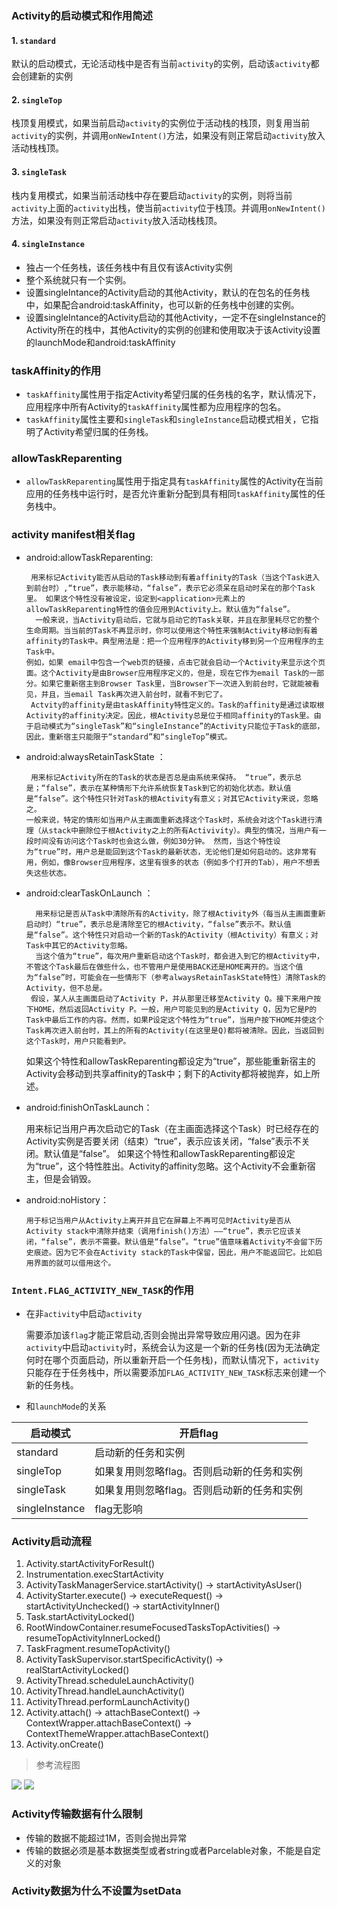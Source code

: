 ### Activity的启动模式和作用简述
#### 1. `standard`

默认的启动模式，无论活动栈中是否有当前`activity`的实例，启动该`activity`都会创建新的实例
#### 2. `singleTop`
栈顶复用模式，如果当前启动`activity`的实例位于活动栈的栈顶，则复用当前`activity`的实例，并调用`onNewIntent()`方法，如果没有则正常启动`activity`放入活动栈栈顶。
#### 3. `singleTask`
栈内复用模式，如果当前活动栈中存在要启动`activity`的实例，则将当前`activity`上面的`activity`出栈，使当前`activity`位于栈顶。并调用`onNewIntent()`方法，如果没有则正常启动`activity`放入活动栈栈顶。
#### 4. `singleInstance`
- 独占一个任务栈，该任务栈中有且仅有该Activity实例
- 整个系统就只有一个实例。
- 设置singleIntance的Activity启动的其他Activity，默认的在包名的任务栈中，如果配合android:taskAffinity，也可以新的任务栈中创建的实例。
- 设置singleIntance的Activity启动的其他Activity，一定不在singleInstance的Activity所在的栈中，其他Activity的实例的创建和使用取决于该Activity设置的launchMode和android:taskAffinity

### taskAffinity的作用
- `taskAffinity`属性用于指定Activity希望归属的任务栈的名字，默认情况下，应用程序中所有Activity的`taskAffinity`属性都为应用程序的包名。
- `taskAffinity`属性主要和`singleTask`和`singleInstance`启动模式相关，它指明了Activity希望归属的任务栈。

### allowTaskReparenting
- `allowTaskReparenting`属性用于指定具有`taskAffinity`属性的Activity在当前应用的任务栈中运行时，是否允许重新分配到具有相同`taskAffinity`属性的任务栈中。

### activity manifest相关flag
- android:allowTaskReparenting:

       用来标记Activity能否从启动的Task移动到有着affinity的Task（当这个Task进入到前台时）,“true”，表示能移动，“false”，表示它必须呆在启动时呆在的那个Task里。 如果这个特性没有被设定，设定到<application>元素上的allowTaskReparenting特性的值会应用到Activity上。默认值为“false”。
        一般来说，当Activity启动后，它就与启动它的Task关联，并且在那里耗尽它的整个生命周期。当当前的Task不再显示时，你可以使用这个特性来强制Activity移动到有着affinity的Task中。典型用法是：把一个应用程序的Activity移到另一个应用程序的主Task中。 
      例如，如果 email中包含一个web页的链接，点击它就会启动一个Activity来显示这个页面。这个Activity是由Browser应用程序定义的，但是，现在它作为email Task的一部分。如果它重新宿主到Browser Task里，当Browser下一次进入到前台时，它就能被看见，并且，当email Task再次进入前台时，就看不到它了。 
       Actvity的affinity是由taskAffinity特性定义的。Task的affinity是通过读取根Activity的affinity决定。因此，根Activity总是位于相同affinity的Task里。由于启动模式为“singleTask”和“singleInstance”的Activity只能位于Task的底部，因此，重新宿主只能限于“standard”和“singleTop”模式。 

- android:alwaysRetainTaskState ：

       用来标记Activity所在的Task的状态是否总是由系统来保持。 “true”，表示总是；“false”，表示在某种情形下允许系统恢复Task到它的初始化状态。默认值是“false”。这个特性只针对Task的根Activity有意义；对其它Activity来说，忽略之。 
      一般来说，特定的情形如当用户从主画面重新选择这个Task时，系统会对这个Task进行清理（从stack中删除位于根Activity之上的所有Activivity）。典型的情况，当用户有一段时间没有访问这个Task时也会这么做，例如30分钟。 然而，当这个特性设为“true”时，用户总是能回到这个Task的最新状态，无论他们是如何启动的。这非常有用，例如，像Browser应用程序，这里有很多的状态（例如多个打开的Tab），用户不想丢失这些状态。

 
- android:clearTaskOnLaunch ：

        用来标记是否从Task中清除所有的Activity，除了根Activity外（每当从主画面重新启动时）“true”，表示总是清除至它的根Activity，“false”表示不。默认值是“false”。这个特性只对启动一个新的Task的Activity（根Activity）有意义；对Task中其它的Activity忽略。 
        当这个值为“true”，每次用户重新启动这个Task时，都会进入到它的根Activity中，不管这个Task最后在做些什么，也不管用户是使用BACK还是HOME离开的。当这个值为“false”时，可能会在一些情形下（参考alwaysRetainTaskState特性）清除Task的Activity，但不总是。 
       假设，某人从主画面启动了Activity P，并从那里迁移至Activity Q。接下来用户按下HOME，然后返回Activity P。一般，用户可能见到的是Activity Q，因为它是P的Task中最后工作的内容。然而，如果P设定这个特性为“true”，当用户按下HOME并使这个Task再次进入前台时，其上的所有的Activity(在这里是Q)都将被清除。因此，当返回到这个Task时，用户只能看到P。 
     如果这个特性和allowTaskReparenting都设定为“true”，那些能重新宿主的Activity会移动到共享affinity的Task中；剩下的Activity都将被抛弃，如上所述。

- android:finishOnTaskLaunch： 

     用来标记当用户再次启动它的Task（在主画面选择这个Task）时已经存在的Activity实例是否要关闭（结束）“true”，表示应该关闭，“false”表示不关闭。默认值是“false”。 如果这个特性和allowTaskReparenting都设定为“true”，这个特性胜出。Activity的affinity忽略。这个Activity不会重新宿主，但是会销毁。 

- android:noHistory： 

      用于标记当用户从Activity上离开并且它在屏幕上不再可见时Activity是否从Activity stack中清除并结束（调用finish()方法）——“true”，表示它应该关闭，“false”，表示不需要。默认值是“false”。“true”值意味着Activity不会留下历史痕迹。因为它不会在Activity stack的Task中保留，因此，用户不能返回它。比如启用界面的就可以借用这个。

### `Intent.FLAG_ACTIVITY_NEW_TASK`的作用

- 在非`activity`中启动`activity`

     需要添加该`flag`才能正常启动,否则会抛出异常导致应用闪退。因为在非`activity`中启动`activity`时，系统会认为这是一个新的任务栈(因为无法确定何时在哪个页面启动，所以重新开启一个任务栈)，而默认情况下，`activity`只能存在于任务栈中，所以需要添加`FLAG_ACTIVITY_NEW_TASK`标志来创建一个新的任务栈。

- 和`launchMode`的关系

|**启动模式** | **开启flag**|
| ---------------------- | ------------------------- |
|standard|启动新的任务和实例|
|singleTop|如果复用则忽略flag。否则启动新的任务和实例|
|singleTask|如果复用则忽略flag。否则启动新的任务和实例|
|singleInstance|flag无影响|

### Activity启动流程

1. Activity.startActivityForResult()
2. Instrumentation.execStartActivity
3. ActivityTaskManagerService.startActivity() -> startActivityAsUser()
4. ActivityStarter.execute() -> executeRequest() -> startActivityUnchecked() -> startActivityInner()
5. Task.startActivityLocked()
6. RootWindowContainer.resumeFocusedTasksTopActivities() -> resumeTopActivityInnerLocked()
7. TaskFragment.resumeTopActivity()
8. ActivityTaskSupervisor.startSpecificActivity() -> realStartActivityLocked()
9. ActivityThread.scheduleLaunchActivity()
10. ActivityThread.handleLaunchActivity()
11. ActivityThread.performLaunchActivity()
12. Activity.attach() -> attachBaseContext() -> ContextWrapper.attachBaseContext() -> ContextThemeWrapper.attachBaseContext()
13. Activity.onCreate()

> 参考流程图
<img src="https://img-blog.csdnimg.cn/375fec304aee4af1ba6a8a69f2be68be.png#pic_center">
<img src="https://img-blog.csdnimg.cn/b49c570a2a6144e6868538b05c0940d1.png#pic_center">

### Activity传输数据有什么限制

- 传输的数据不能超过1M，否则会抛出异常
- 传输的数据必须是基本数据类型或者string或者Parcelable对象，不能是自定义的对象

### Activity数据为什么不设置为setData

